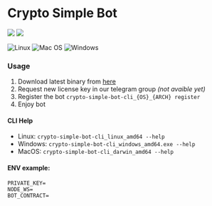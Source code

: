 # Crypto Simple Bot

![](https://img.shields.io/github/v/release/iamrekas/crypto-simple-bot?style=for-the-badge) ![](https://img.shields.io/github/release-date/iamrekas/crypto-simple-bot?style=for-the-badge)

![Linux](https://img.shields.io/badge/Linux-FCC624?style=for-the-badge&logo=linux&logoColor=black) ![Mac OS](https://img.shields.io/badge/mac%20os-000000?style=for-the-badge&logo=macos&logoColor=F0F0F0) ![Windows](https://img.shields.io/badge/Windows-0078D6?style=for-the-badge&logo=windows&logoColor=white)

### Usage
1. Download latest binary from [here](https://github.com/iamrekas/crypto-simple-bot/releases/latest "here")
2. Request new license key in our telegram group *(not avaible yet)*
3. Register the bot `crypto-simple-bot-cli_{OS}_{ARCH} register`
4. Enjoy bot

#### CLI Help
* Linux: `crypto-simple-bot-cli_linux_amd64 --help`
* Windows: `crypto-simple-bot-cli_windows_amd64.exe --help`
* MacOS: `crypto-simple-bot-cli_darwin_amd64 --help`

#### ENV example:
```
PRIVATE_KEY=
NODE_WS=
BOT_CONTRACT=
```
